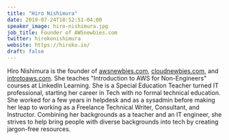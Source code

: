 ```yaml
---
title: "Hiro Nishimura"
date: 2019-07-24T18:52:51-04:00
speaker_image: hiro-nishimura.jpg
job_title: Founder of AWSnewbies.com
twitter: hirokonishimura
website: https://hiroko.io/
draft: false
---
```


Hiro Nishimura is the founder of [awsnewbies.com](http://awsnewbies.com/), [cloudnewbies.com](http://cloudnewbies.com/), and [introtoaws.com](http://introtoaws.com/). She teaches "Introduction to AWS for Non-Engineers" courses at LinkedIn Learning. She is a Special Education Teacher turned IT professional, starting her career in Tech with no formal technical education. She worked for a few years in helpdesk and as a sysadmin before making her leap to working as a Freelance Technical Writer, Consultant, and Instructor. Combining her backgrounds as a teacher and an IT engineer, she strives to help bring people with diverse backgrounds into tech by creating jargon-free resources.